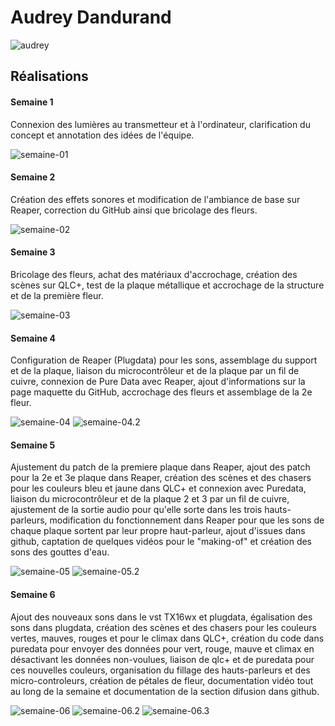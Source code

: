 # Audrey Dandurand

![audrey](https://github.com/user-attachments/assets/232ef319-e786-40d9-ae43-4acfa4378a5a)

## Réalisations

#### Semaine 1

Connexion des lumières au transmetteur et à l'ordinateur, clarification du concept et annotation des idées de l'équipe.

![semaine-01](https://github.com/user-attachments/assets/00c3c77a-391a-410e-92f0-ecbbac9b4fdd)

#### Semaine 2

Création des effets sonores et modification de l'ambiance de base sur Reaper, correction du GitHub ainsi que bricolage des fleurs.

![semaine-02](https://github.com/user-attachments/assets/0a13c916-52e8-4f10-a5f3-fd0a251e64a4)

#### Semaine 3

Bricolage des fleurs, achat des matériaux d'accrochage, création des scènes sur QLC+, test de la plaque métallique et accrochage de la structure et de la première fleur.

![semaine-03](https://github.com/user-attachments/assets/cb36fa53-a55d-4778-9f5d-21d1128a90c9)

#### Semaine 4

Configuration de Reaper (Plugdata) pour les sons, assemblage du support et de la plaque, liaison du microcontrôleur et de la plaque par un fil de cuivre, connexion de Pure Data avec Reaper, ajout d'informations sur la page maquette du GitHub, accrochage des fleurs et assemblage de la 2e fleur.

![semaine-04](https://github.com/user-attachments/assets/10a03411-cfc7-4522-be77-07f1f3928492)
![semaine-04.2](https://github.com/user-attachments/assets/700cbc6e-d66f-4c7d-b959-2c0923b32cdd)

#### Semaine 5

Ajustement du patch de la premiere plaque dans Reaper, ajout des patch pour la 2e et 3e plaque dans Reaper, création des scènes et des chasers pour les couleurs bleu et jaune dans QLC+ et connexion avec Puredata, liaison du microcontrôleur et de la plaque 2 et 3 par un fil de cuivre, ajustement de la sortie audio pour qu'elle sorte dans les trois hauts-parleurs, modification du fonctionnement dans Reaper pour que les sons de chaque plaque sortent par leur propre haut-parleur, ajout d'issues dans github, captation de quelques vidéos pour le "making-of" et création des sons des gouttes d'eau.

![semaine-05](https://github.com/user-attachments/assets/fc28713d-1fa3-4ae8-9854-a6f71b81a0a6)
![semaine-05.2](https://github.com/user-attachments/assets/034a706e-b7da-4f0e-b42d-28585b8b0d7b)

#### Semaine 6
Ajout des nouveaux sons dans le vst TX16wx et plugdata, égalisation des sons dans plugdata, création des scènes et des chasers pour les couleurs vertes, mauves, rouges et pour le climax dans QLC+, création du code dans puredata pour envoyer des données pour vert, rouge, mauve et climax en désactivant les données non-voulues, liaison de qlc+ et de puredata pour ces nouvelles couleurs, organisation du fillage des hauts-parleurs et des micro-controleurs, création de pétales de fleur, documentation vidéo tout au long de la semaine et documentation de la section difusion dans github.

![semaine-06](https://github.com/user-attachments/assets/5e538837-fd1d-4f75-ba75-6f9993bf559b)
![semaine-06.2](https://github.com/user-attachments/assets/e1751336-dac9-48d6-90ac-130d052cd429)
![semaine-06.3](https://github.com/user-attachments/assets/a6069540-de0c-4394-b5fa-02484e10f0c5)








